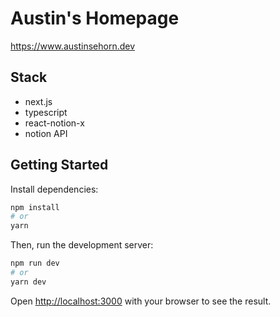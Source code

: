 # Austin's Homepage
https://www.austinsehorn.dev

## Stack
- next.js
- typescript
- react-notion-x
- notion API

## Getting Started

Install dependencies:

```bash
npm install
# or
yarn
```

Then, run the development server:

```bash
npm run dev
# or
yarn dev
```

Open [http://localhost:3000](http://localhost:3000) with your browser to see the result.
